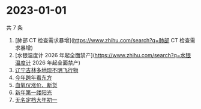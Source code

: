 # 2023-01-01

共 7 条

<!-- BEGIN -->
<!-- 最后更新时间 Sun Jan 01 2023 08:55:44 GMT+0800 (China Standard Time) -->

1. [肺部 CT 检查需求暴增](https://www.zhihu.com/search?q=肺部 CT 检查需求暴增)
1. [水银温度计 2026 年起全面禁产](https://www.zhihu.com/search?q=水银温度计 2026
   年起全面禁产)
1. [辽宁吉林多地现不明飞行物](https://www.zhihu.com/search?q=辽宁吉林多地现不明飞行物)
1. [今年跨年看东方](https://www.zhihu.com/search?q=今年跨年看东方)
1. [血氧仪涨价、断货](https://www.zhihu.com/search?q=血氧仪涨价、断货)
1. [新年第一缕阳光](https://www.zhihu.com/search?q=新年第一缕阳光)
1. [无名定档大年初一](https://www.zhihu.com/search?q=无名定档大年初一)

<!-- END -->
